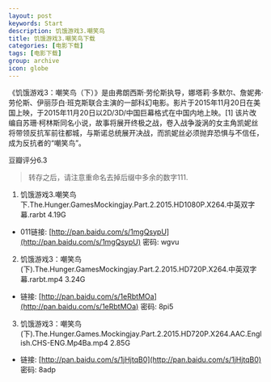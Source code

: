 ```yaml
---
layout: post
keywords: Start
description: 饥饿游戏3.嘲笑鸟
title: 饥饿游戏3.嘲笑鸟下载
categories: [电影下载]
tags: [电影下载]
group: archive
icon: globe
---
```




<p>《饥饿游戏3：嘲笑鸟（下）》是由弗朗西斯·劳伦斯执导，娜塔莉·多默尔、詹妮弗·劳伦斯、伊丽莎白·班克斯联合主演的一部科幻电影。影片于2015年11月20日在美国上映，于2015年11月20日以2D/3D/中国巨幕格式在中国内地上映。[1]
该片改编自苏珊·柯林斯同名小说，故事将展开终极之战，卷入战争漩涡的女主角凯妮丝将带领反抗军前往都城，与斯诺总统展开决战，而凯妮丝必须抛弃恐惧与不信任，成为反抗者的“嘲笑鸟”。</p>

<p>豆瓣评分6.3</p>




> 转存之后，请注意重命名去掉后缀中多余的数字111.

1. 饥饿游戏3.嘲笑鸟下.The.Hunger.GamesMockingjay.Part.2.2015.HD1080P.X264.中英双字幕.rarbt 4.19G
- 011链接: [http://pan.baidu.com/s/1mgQsypU](http://pan.baidu.com/s/1mgQsypU) 密码: wgvu

2. 饥饿游戏3：嘲笑鸟(下).The.Hunger.GamesMockingjay.Part.2.2015.HD720P.X264.中英双字幕.rarbt.mp4 3.24G
- 链接: [http://pan.baidu.com/s/1eRbtMOa](http://pan.baidu.com/s/1eRbtMOa) 密码: 8pi5


3. 饥饿游戏3：嘲笑鸟(下).The.Hunger.Games.Mockingjay.Part.2.2015.HD720P.X264.AAC.English.CHS-ENG.Mp4Ba.mp4 2.85G
- 链接: [http://pan.baidu.com/s/1jHjtqB0](http://pan.baidu.com/s/1jHjtqB0) 密码: 8adp
